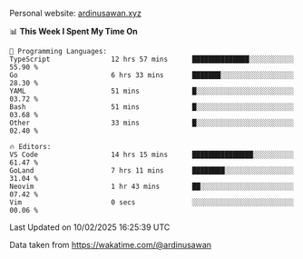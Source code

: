 Personal website: [ardinusawan.xyz](https://ardinusawan.xyz)

<!--START_SECTION:waka-->
📊 **This Week I Spent My Time On** 

```text
💬 Programming Languages: 
TypeScript               12 hrs 57 mins      ██████████████░░░░░░░░░░░   55.90 % 
Go                       6 hrs 33 mins       ███████░░░░░░░░░░░░░░░░░░   28.30 % 
YAML                     51 mins             █░░░░░░░░░░░░░░░░░░░░░░░░   03.72 % 
Bash                     51 mins             █░░░░░░░░░░░░░░░░░░░░░░░░   03.68 % 
Other                    33 mins             █░░░░░░░░░░░░░░░░░░░░░░░░   02.40 % 

🔥 Editors: 
VS Code                  14 hrs 15 mins      ███████████████░░░░░░░░░░   61.47 % 
GoLand                   7 hrs 11 mins       ████████░░░░░░░░░░░░░░░░░   31.04 % 
Neovim                   1 hr 43 mins        ██░░░░░░░░░░░░░░░░░░░░░░░   07.42 % 
Vim                      0 secs              ░░░░░░░░░░░░░░░░░░░░░░░░░   00.06 % 
```


 Last Updated on 10/02/2025 16:25:39 UTC
<!--END_SECTION:waka-->
Data taken from https://wakatime.com/@ardinusawan
